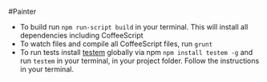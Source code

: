#Painter

- To build run `npm run-script build` in your terminal. This will install all dependencies including CoffeeScript
- To watch files and compile all CoffeeScript files, run `grunt`
- To run tests install [testem](https://github.com/airportyh/testem) globally via npm `npm install testem -g` and run `testem` in your terminal, in your project folder. Follow the instructions in your terminal.
